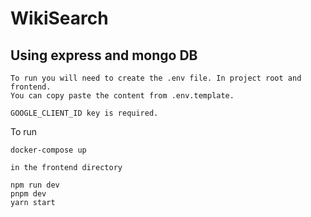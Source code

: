 # WikiSearch

## Using express and mongo DB

```
To run you will need to create the .env file. In project root and frontend.
You can copy paste the content from .env.template.

GOOGLE_CLIENT_ID key is required.
```

To run
```
docker-compose up

in the frontend directory

npm run dev
pnpm dev
yarn start
```